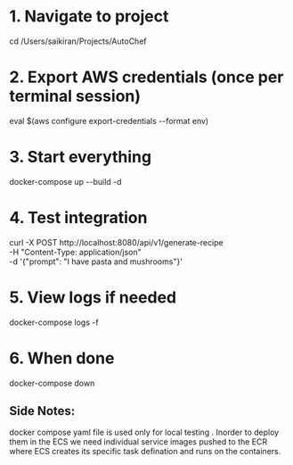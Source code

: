 # 1. Navigate to project
cd /Users/saikiran/Projects/AutoChef

# 2. Export AWS credentials (once per terminal session)
eval $(aws configure export-credentials --format env)

# 3. Start everything
docker-compose up --build -d

# 4. Test integration
curl -X POST http://localhost:8080/api/v1/generate-recipe \
  -H "Content-Type: application/json" \
  -d '{"prompt": "I have pasta and mushrooms"}'

# 5. View logs if needed
docker-compose logs -f

# 6. When done
docker-compose down

## Side Notes:
docker compose yaml file is used only for local testing . Inorder to deploy them in the ECS we need individual service images pushed to the ECR where ECS creates its specific task defination  and runs on the containers.
